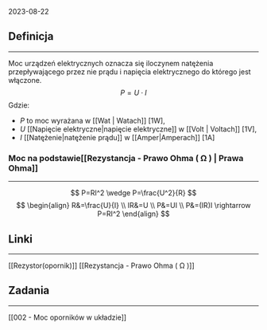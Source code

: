 2023-08-22
## Definicja
---
Moc urządzeń elektrycznych oznacza się iloczynem natężenia przepływającego przez nie prądu i napięcia elektrycznego do którego jest włączone.
$$
P = U \cdot I
$$
Gdzie:
- *P* to moc wyrażana w [[Wat | Watach]] [1W], 
- *U* [[Napięcie elektryczne|napięcie elektryczne]] w [[Volt | Voltach]] [1V],
- *I* [[Natężenie|natężenie prądu]] w [[Amper|Amperach]] [1A]
### Moc na podstawie[[Rezystancja - Prawo Ohma ( Ω ) | Prawa Ohma]]
---
$$
P=RI^2 \wedge P=\frac{U^2}{R}
$$
$$
\begin{align}
R&=\frac{U}{I} \\
IR&=U \\
P&=UI \\
P&=(IR)I \rightarrow P=RI^2
\end{align}
$$

## Linki
---
[[Rezystor(opornik)]]
[[Rezystancja - Prawo Ohma ( Ω )]]

## Zadania
---
[[002 - Moc oporników w układzie]]